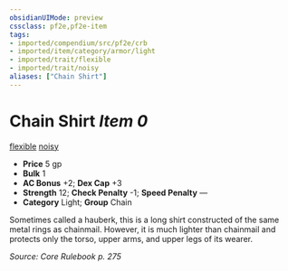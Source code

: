 ```yaml
---
obsidianUIMode: preview
cssclass: pf2e,pf2e-item
tags:
- imported/compendium/src/pf2e/crb
- imported/item/category/armor/light
- imported/trait/flexible
- imported/trait/noisy
aliases: ["Chain Shirt"]
---
```

# Chain Shirt *Item 0*  
[flexible](flexible.md)  [noisy](noisy.md)  

- **Price** 5 gp
- **Bulk** 1
- **AC Bonus** +2; **Dex Cap** +3
- **Strength** 12; **Check Penalty** -1; **Speed Penalty** —
- **Category** Light; **Group** Chain 

Sometimes called a hauberk, this is a long shirt constructed of the same metal rings as chainmail. However, it is much lighter than chainmail and protects only the torso, upper arms, and upper legs of its wearer.

*Source: Core Rulebook p. 275*